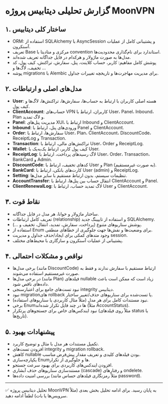 # گزارش تحلیلی دیتابیس پروژه MoonVPN

## ۱. ساختار کلی دیتابیس
- ORM: استفاده از SQLAlchemy با AsyncSession و پشتیبانی کامل از عملیات آسنکرون.
- تعریف Base مرکزی و متادیتا با convention استاندارد برای نام‌گذاری محدودیت‌ها.
- مدل‌ها به صورت ماژولار و هرکدام در فایل جداگانه تعریف شده‌اند.
- پوشش کامل مفاهیم: کاربر، حساب کلاینت، پنل، سفارش، تراکنش، کیف پول، کد تخفیف، لاگ‌ها و ...
- پوشه migrations با Alembic برای مدیریت مهاجرت‌ها و تاریخچه تغییرات جداول.

## ۲. مدل‌های اصلی و ارتباطات
- **User**: هسته اصلی کاربران با ارتباط به حساب‌ها، سفارش‌ها، تراکنش‌ها، لاگ‌ها و کیف پول.
- **ClientAccount**: حساب‌های VPN کاربران، ارتباط با User، Panel، Inbound، Plan و لاگ تمدید.
- **Panel**: مدیریت پنل‌های XUI، ارتباط با Inbound و ClientAccount.
- **Inbound**: ورودی‌های پنل، ارتباط با Panel و ClientAccount.
- **Order**: سفارش‌ها، ارتباط با User، Plan، ClientAccount، DiscountCode، ReceiptLog و Transaction.
- **Transaction**: تراکنش‌های مالی، ارتباط با User، Order و ReceiptLog.
- **Wallet**: کیف پول کاربر، ارتباط یک‌به‌یک با User.
- **ReceiptLog**: لاگ رسیدهای پرداخت، ارتباط با User، Order، Transaction، BankCard و Admin.
- **DiscountCode**: کدهای تخفیف، ارتباط با User و Plan (به صورت غیرمستقیم).
- **BankCard**: کارت‌های بانکی، ارتباط با User (admin) و ReceiptLog.
- **Setting**: تنظیمات سیستم، بدون ارتباط مستقیم با سایر مدل‌ها.
- **AccountTransfer**: انتقال حساب بین پنل‌ها، ارتباط با ClientAccount و Panel.
- **ClientRenewalLog**: لاگ تمدید حساب، ارتباط با User و ClientAccount.

## ۳. نقاط قوت
- ساختار ماژولار و خوانا، هر مدل در فایل جداگانه.
- تعریف کامل ارتباطات (relationship) و استفاده از تایپینگ جدید SQLAlchemy.
- پوشش سناریوهای متنوع (پرداخت، سفارش، تمدید، انتقال، تخفیف و ...).
- استفاده از Enum برای وضعیت‌ها و نقش‌ها جهت جلوگیری از خطاهای منطقی.
- وجود متدهای کمکی برای ایجاد/حذف جداول و مدیریت session.
- پشتیبانی از عملیات آسنکرون و سازگاری با محیط‌های مختلف.

## ۴. نواقص و مشکلات احتمالی
- برخی مدل‌ها (مانند DiscountCode) ارتباط مستقیم با سفارش ندارند و فقط به صورت غیرمستقیم استفاده می‌شوند.
- در برخی مدل‌ها (مانند Plan) فیلدهای nullable زیاد است که ممکن است باعث داده‌های ناقص شود.
- نبود تست‌های جامع برای اعتبارسنجی integrity دیتابیس.
- نبود migrationهای rollback یا تست‌شده برای سناریوهای حذف/تغییر ساختار.
- نبود مستندات کامل برای هر مدل (مثلاً مثال کاربردی یا سناریوهای استفاده).
- برخی Enumها در چند فایل تکرار شده‌اند (مثلاً AccountStatus).
- نبود ایندکس‌های خاص برای جستجوهای پرتکرار (مثلاً روی فیلدهای status یا تاریخ‌ها).

## ۵. پیشنهادات بهبود
- تکمیل مستندات هر مدل با مثال و توضیح کاربرد.
- افزودن تست‌های integrity و migration rollback.
- کاهش nullable بودن فیلدهای کلیدی و تعریف مقدار پیش‌فرض مناسب.
- یکپارچه‌سازی Enumها و جلوگیری از تکرار.
- افزودن ایندکس‌های کاربردی برای بهبود سرعت جستجو.
- مستندسازی سناریوهای حذف آبشاری (cascade) و رفتارهای ondelete.
- بررسی امنیت داده‌ها (مثلاً رمزنگاری فیلدهای حساس مانند password).

---

✅ تحلیل دیتابیس پروژه MoonVPN به پایان رسید. برای ادامه تحلیل بخش بعدی (مثلاً سرویس‌ها یا بات) لطفاً ادامه دهید. 